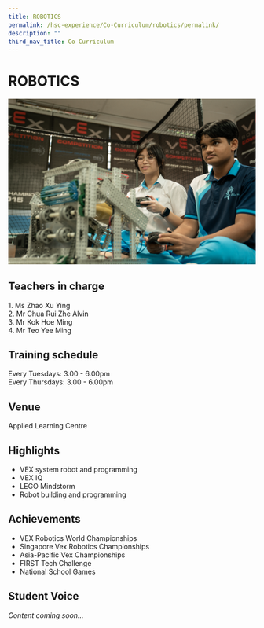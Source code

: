 ```yaml
---
title: ROBOTICS
permalink: /hsc-experience/Co-Curriculum/robotics/permalink/
description: ""
third_nav_title: Co Curriculum
---
```

ROBOTICS
========

![](/images/CCA/cca%20robotics%20tab%204.png)

Teachers in charge
------------------

1\. Ms Zhao Xu Ying  
2\. Mr Chua Rui Zhe Alvin  
3. Mr Kok Hoe Ming   
4\. Mr Teo Yee Ming

Training schedule
-----------------

Every Tuesdays: 3.00 - 6.00pm  
Every Thursdays: 3.00 - 6.00pm

Venue
-----

Applied Learning Centre

Highlights
----------

*   VEX system robot and programming 
*   VEX IQ 
*   LEGO Mindstorm 
*   Robot building and programming

Achievements
------------

*   VEX Robotics World Championships 
*   Singapore Vex Robotics Championships 
*   Asia-Pacific Vex Championships 
*   FIRST Tech Challenge 
*   National School Games

Student Voice
-------------

_Content coming soon..._